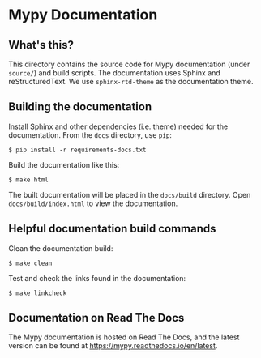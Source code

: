 Mypy Documentation
==================

What's this?
------------

This directory contains the source code for Mypy documentation (under `source/`)
and build scripts. The documentation uses Sphinx and reStructuredText. We use
`sphinx-rtd-theme` as the documentation theme.

Building the documentation
--------------------------

Install Sphinx and other dependencies (i.e. theme) needed for the documentation.
From the `docs` directory, use `pip`:

```
$ pip install -r requirements-docs.txt
```

Build the documentation like this:

```
$ make html
```

The built documentation will be placed in the `docs/build` directory. Open
`docs/build/index.html` to view the documentation.

Helpful documentation build commands
------------------------------------

Clean the documentation build:

```
$ make clean
```

Test and check the links found in the documentation:

```
$ make linkcheck
```

Documentation on Read The Docs
------------------------------

The Mypy documentation is hosted on Read The Docs, and the latest version
can be found at https://mypy.readthedocs.io/en/latest.
